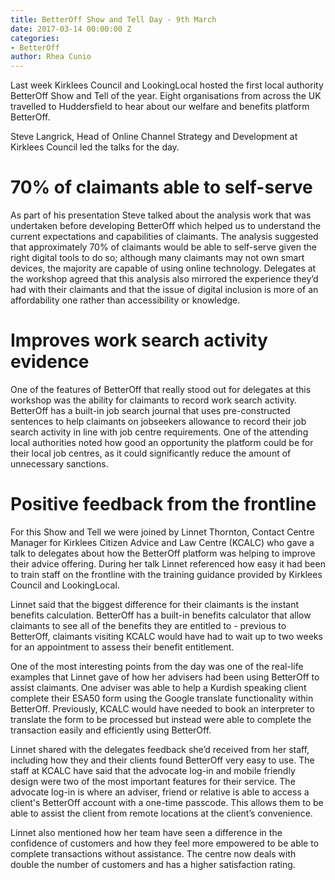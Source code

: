 ```yaml
---
title: BetterOff Show and Tell Day - 9th March
date: 2017-03-14 00:00:00 Z
categories:
- BetterOff
author: Rhea Cunio
---
```


Last week Kirklees Council and LookingLocal hosted the first local authority BetterOff Show and Tell of the year. Eight organisations from across the UK travelled to Huddersfield to hear about our welfare and benefits platform BetterOff. 

Steve Langrick, Head of Online Channel Strategy and Development at Kirklees Council led the talks for the day. 

# 70% of claimants able to self-serve
As part of his presentation Steve talked about the analysis work that was undertaken before developing BetterOff which helped us to understand the current expectations and capabilities of claimants. The analysis suggested that approximately 70% of claimants would be able to self-serve given the right digital tools to do so; although many claimants may not own smart devices, the majority are capable of using online technology. Delegates at the workshop agreed that this analysis also mirrored the experience they’d had with their claimants and that the issue of digital inclusion is more of an affordability one rather than accessibility or knowledge. 

# Improves work search activity evidence
One of the features of BetterOff that really stood out for delegates at this workshop was the ability for claimants to record work search activity. BetterOff has a built-in job search journal that uses pre-constructed sentences to help claimants on jobseekers allowance to record their job search activity in line with job centre requirements. One of the attending local authorities noted how good an opportunity the platform could be for their local job centres, as it could significantly reduce the amount of unnecessary sanctions. 

# Positive feedback from the frontline
For this Show and Tell we were joined by Linnet Thornton, Contact Centre Manager for Kirklees Citizen Advice and Law Centre (KCALC) who gave a talk to delegates about how the BetterOff platform was helping to improve their advice offering. During her talk Linnet referenced how easy it had been to train staff on the frontline with the training guidance provided by Kirklees Council and LookingLocal. 

Linnet said that the biggest difference for their claimants is the instant benefits calculation. BetterOff has a built-in benefits calculator that allow claimants to see all of the benefits they are entitled to - previous to BetterOff, claimants visiting KCALC would have had to wait up to two weeks for an appointment to assess their benefit entitlement.

One of the most interesting points from the day was one of the real-life examples that Linnet gave of how her advisers had been using BetterOff to assist claimants. One adviser was able to help a Kurdish speaking client complete their ESA50 form using the Google translate functionality within BetterOff. Previously, KCALC would have needed to book an interpreter to translate the form to be processed but instead were able to complete the transaction easily and efficiently using BetterOff.  

Linnet shared with the delegates feedback she’d received from her staff, including how they and their clients found BetterOff very easy to use. The staff at KCALC have said that the advocate log-in and mobile friendly design were two of the most important features for their service. The advocate log-in is where an adviser, friend or relative is able to access a client's BetterOff account with a one-time passcode. This allows them to be able to assist the client from remote locations at the client’s convenience.

Linnet also mentioned how her team have seen a difference in the confidence of customers and how they feel more empowered to be able to complete transactions without assistance. The centre now deals with double the number of customers and has a higher satisfaction rating.
